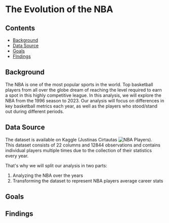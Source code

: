 # The Evolution of the NBA 

## Contents 
- [Background](#Background)
- [Data Source](#Data-Source)
- [Goals](#Goals)
- [FIndings](#Findings)
  
## Background
The NBA is one of the most popular sports in the world. Top basketball players from all over the globe dream of reaching the level required to earn a spot in this highly competitive league.
In this analysis, we will explore the NBA from the 1996 season to 2023. Our analysis will focus on differences in key basketball metrics each year, as well as the players who stood/stand out during different periods.  

## Data Source
The dataset is available on Kaggle (Justinas Cirtautas ![NBA Players](https://www.kaggle.com/datasets/justinas/nba-players-data/data)).   
This dataset consists of  22 columns and 12844 observations and contains individual players multiple times due to the collection of their statistics every year.

That's why we will split our analysis in two parts:
1. Analyzing the NBA over the years
2. Transforming the dataset to represent NBA players average career stats

## Goals 

## Findings

